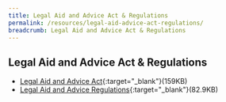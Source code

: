 ```yaml
---
title: Legal Aid and Advice Act & Regulations
permalink: /resources/legal-aid-advice-act-regulations/
breadcrumb: Legal Aid and Advice Act & Regulations
---
```

## Legal Aid and Advice Act &amp; Regulations

* [Legal Aid and Advice Act](https://sso.agc.gov.sg/Act/LAAA1995){:target="_blank"}(159KB)
* [Legal Aid and Advice Regulations](https://sso.agc.gov.sg/SL/LAAA1995-RG1?DocDate=20201222){:target="_blank"}(82.9KB) <br>